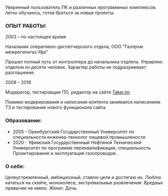 <!-- ## Виктор Михайлов -->

<!-- ![my photo](/Vitya2014.jpg) -->

<!-- Уфа · +70000000000 -->

<!-- Email: mihailoff@inbox.ru -->

Уверенный пользователь ПК и различных программных комплексов.
легко обучаюсь, готов браться за новые проекты.


### ОПЫТ РАБОТЫ: 

2003 – по настоящее время

Начальник оперативно-диспетчерского отдела, ООО "Газпром межрегионгаз Уфа"

Прошел полный путь от контроллера до начальника отдлела. Управляю отделом из десяти человек. Характер работы не подразумевает разглашения. 

2008 – 2018  

Модератор, тестировщик ПО, редактор на сайте [Taker.im](https://www.taker.im/community/members/mihailoff.41756/)

Помимо модерирования и написания контента занимался написанием ТЗ и тестирование нового функционала сайта.

### Образование:

* 2005 - Оренбургский Государственный Университет по специальности инженер-технолог пищевой промышлености
* 2020 - Уфимский Государственный Нефтяной Технический Университет по программе переквалификации, специальность Проектирование и эксплуатация газопроводов.

### О себе:

Целеустремленный, амбициозный, ставлю цели и достигаю их. 
Люблю кататься на скейте, моноколесе, экстремальные развлечения.
Вредных привычек не имею.
Женат. Дочь.

